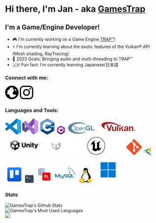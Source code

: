 # Hi there, I'm Jan - aka [GamesTrap][website]

## I'm a Game/Engine Developer!

- 🎮 I'm currently working on a Game Engine [TRAP™][enginewebsite]!
- ⚡ I'm currently learning about the exotic features of the Vulkan® API (Mesh shading, RayTracing)
- 🥅 2023 Goals: Bringing audio and multi-threading to TRAP™
- 🇯🇵 Fun fact: I'm currently learning Japanese/日本語

### Connect with me:

[![GamesTrap | Website](media/globe-dark.svg)][website]
[![GamesTrap | Instagram](media/instagram-dark.svg)][instagram]

### Languages and Tools:

![Visual Studio Code](media/vscode.svg)
![Visual Studio](media/visualstudio.svg)
![C++](media/cpp.svg)
![C#](media/cs.png)
![OpenGL®](media/opengl.svg)
![Vulkan®](media/vulkan.svg)
![Unity®](media/unity-dark.svg#gh-light-mode-only)
![Unity®](media/unity-light.svg#gh-dark-mode-only)
![Unreal® Engine](media/ue-dark.svg#gh-light-mode-only)
![Unreal® Engine](media/ue-light.svg#gh-dark-mode-only)
![Git](media/git.svg)
![Premake](media/premake.png)
![Trello](media/trello.svg)
![Terminal](media/terminal.png)
![Oracle® PL/SQL](media/plsql.svg)
![Oracle® MySQL](media/mysql.svg)
![Linux](media/tux.svg)
![Windows](media/win11.svg)

### Stats

![GamesTrap's Github Stats](https://github-readme-stats.gamestrap.vercel.app/api?username=GamesTrap&show_icons=true&count_private=true&hide_border=true)  
![GamesTrap's Most Used Languages](https://github-readme-stats.gamestrap.vercel.app/api/top-langs/?username=GamesTrap&layout=compact&hide_border=true&count_private=true&langs_count=10)  
[![](https://www.codewars.com/users/GamesTrap/badges/large)](https://www.codewars.com/users/GamesTrap)

[enginewebsite]: https://gamestrap.github.io/TRAP
[website]: https://trappedgames.de
[instagram]: https://www.instagram.com/gamestraplive/
